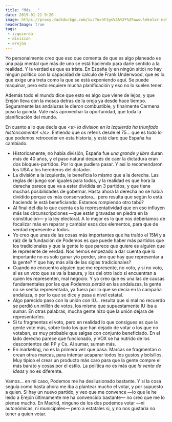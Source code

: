 ```yaml
---
title: "Más..."
date: 2019-01-21 9:20
image: https://proxy.duckduckgo.com/iu/?u=https%3A%2F%2Fwww.lekolar.no%2Fglobalassets%2Finriver%2Fresources%2F10721_95562.jpg
headerImage: true 
tags: 
 - izquierda
 - division
 - erejón
---
```


Yo personalmente creo que eso que comenta de que es algo planeado es una paja mental que más de uno se está haciendo para darle sentido a la realidad. Y la verdad es que es triste. En España (y en ningún sitio) no hay ningún politico con la capacidad de calculo de Frank Underwood, que es lo que exige una treta como la que se está exponiendo aquí. Se puede maquinar, pero esto requiere mucha planificación y eso no lo suelen tener. 

Además todo el mundo dice que esto es algo que viene de lejos, y que Erejón lleva con la mosca detras de la oreja ya desde hace tiempo. Seguramente las andaluzas le dieron combustible, y finalmente Carmena puso la guinda. Vale más aprovechar la oportunidad, que toda la planificación del mundo. 

En cuanto a lo que decís que \<s> _la division en la izquierda ha triunfado históricamente!_ \</s>. Entiendo que os referís desde el 75... que es todo lo que podemos retroceder en esta historia, y está claro que España ha cambíado. 

- Historicamente, no había división, España fue _una grande y libre_ duran más de 40 años, y el paso natural después de caer la dictadura eran dos bloques-partidos. Por lo que pudiera pasar. Y así lo recomendaron los USA a los herederos del dictador. 
- La división a la izquierda, le beneficia lo mismo que a la derecha. Las reglas del juego son iguales para todos, y la realidad es que hora la derecha parece que va a estar dividida en 3 partidos, y que tiene muchas posibilidades de gobernar. Hasta ahora la derecha no se había dividido porque es más conservadora... pero resulta que según lo está haciendo le está beneficiando. Estamos rompiendo otro tabú?
- Al final del día lo que cuenta es la representatividad que en eso influyen más las circunscripciones —que están gravadas en piedra en la constitución— y la ley electoral. A lo mejor es lo que nos deberíamos de focalizar más en reparar y cambiar esos dos elementos, para que de verdad represente a todos. 
- Yo creo que unas de las cosas más importantes que ha traído el 15M y a raíz de la fundación de Podemos es que puede haber más partidos que los tradicionales y que la gente lo que parece que quiere es alguien que le represente de verdad. Nos hemos empezado a dar cuenta que lo importante no es solo ganar y/o perder, sino que hay que representar a la gente? Y que hay más allá de las siglas tradicionales?
- Cuando no encuentro alguien que me represente, no voto, y si no voto, si es un voto que se va la basura, y los del otro lado si encuentran a quien les representen, mal negocio. Y yo creo que es una las de causas fundamentales por las que Podemos _perdió_ en las andaluzas, la gente no se sentía representada, ya fuera por lo que se decía en la campaña andaluza, o por lo que se dice y pasa a nivel estatal. 
- Algo parecido paso con la unión con IU... resulta que si mal no recuerdo se perdió un millón de votos, los mismo que supuestamente IU iba a sumar. En otras palabras, mucha gente hizo que la unión dejara de representarles. 
- Si tu fragmentas el voto, pero en realidad lo que consigues es que la gente vote más, sobre todo los que han dejado de votar o los que no votaban, es muy probable que salgas con conjunto beneficiado. En el lado derecho parece que funcionado, y VOX se ha nutrido de los descontentos del PP y Cs. Al sumar, suman más. 
- En marketing, no es la primera vez que pasa. Marcas se fragmentan o crean otras marcas, para intentar acaparar todos los gustos y bolsillos. Muy típico el crear un producto más caro para que la gente compre el más barato y cosas por el estilo. La política no es más que _la venta de ideas_ y no es diferente. 

Vamos... en mi caso, Podemos me ha desilusionado bastante. Y si la cosa seguía como hasta ahora me iba a plantear mucho el votar, y por supuesto a quien. Si hay un nuevo partido, y veo que me convence —lo que le he leído a Erejón últimamente me ha convencido bastante— no creo que me lo piense mucho. En Madrid, ninguno de los dos podemos votar —ni autonómicas, ni municipales— pero a estatales si, y no nos gustaría no tener a quien votar. 
